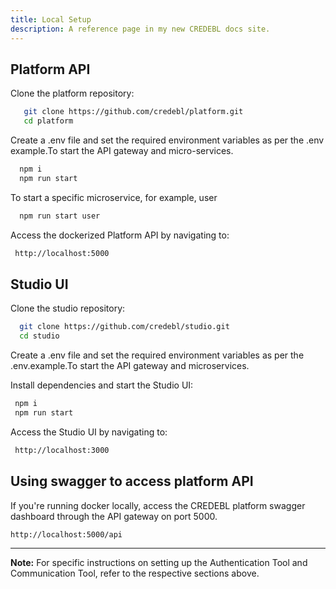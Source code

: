 ```yaml
---
title: Local Setup
description: A reference page in my new CREDEBL docs site.
---
```


## Platform API

Clone the platform repository:

```bash
   git clone https://github.com/credebl/platform.git 
   cd platform
```
  
Create a .env file and set the required environment variables as per the .env example.To start the API gateway and micro-services.

```bash
  npm i
  npm run start
```

To start a specific microservice, for example, user

```bash
  npm run start user
```

Access the dockerized Platform API by navigating to:

 ```bash
  http://localhost:5000
```

## Studio UI

Clone the studio repository:

```bash
  git clone https://github.com/credebl/studio.git
  cd studio
```

Create a .env file and set the required environment variables as per the .env.example.To start the API gateway and microservices. 

Install dependencies and start the Studio UI:

 ```bash
  npm i
  npm run start
```

Access the Studio UI by navigating to:

```bash
 http://localhost:3000
```

## Using swagger to access platform API

If you're running docker locally, access the CREDEBL platform swagger dashboard through the API gateway on port 5000.

```bash
http://localhost:5000/api
```

---

**Note:** For specific instructions on setting up the Authentication Tool and Communication Tool, refer to the respective sections above.
